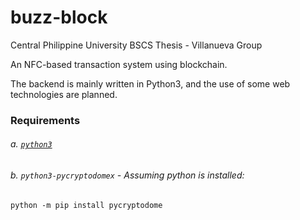 # buzz-block

Central Philippine University BSCS Thesis - Villanueva Group

An NFC-based transaction system using blockchain.

The backend is mainly written in Python3, and the use of some web technologies are planned.

### Requirements
###### a. [`python3`](https://www.python.org/downloads/)
###### b. `python3-pycryptodomex` - Assuming python is installed:

```
python -m pip install pycryptodome
```

